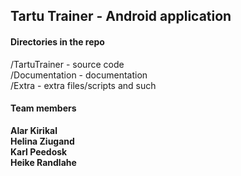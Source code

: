 <h2>Tartu Trainer - Android application</h2>

<h4>Directories in the repo</h4>
/TartuTrainer - source code<br />
/Documentation - documentation<br />
/Extra - extra files/scripts and such<br />

<h4>Team members</h4>
<strong>
  Alar Kirikal<br />
  Helina Ziugand<br />
  Karl Peedosk<br />
  Heike Randlahe<br />
</strong>
